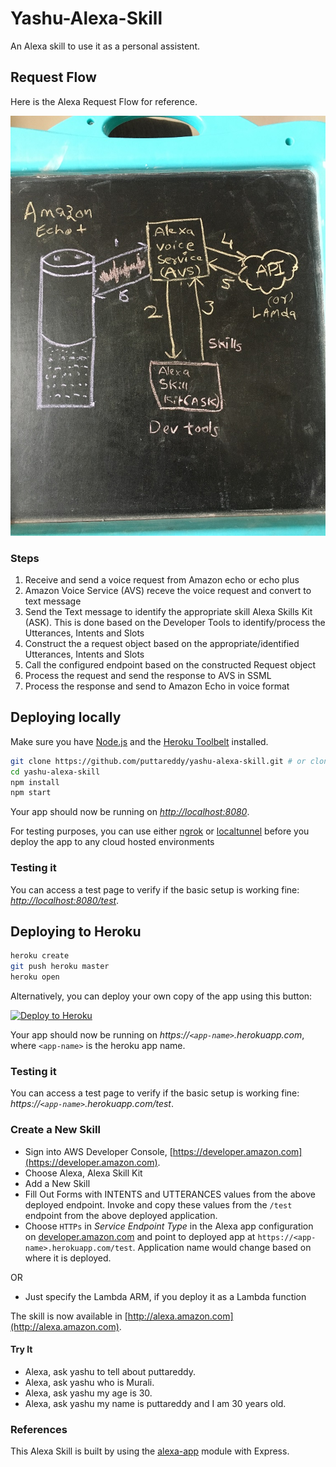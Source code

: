 # Yashu-Alexa-Skill

An Alexa skill to use it as a personal assistent.

## Request Flow
Here is the Alexa Request Flow for reference.

 ![Request Flow](./alexa-request-flow.JPG) 

### Steps

1. Receive and send a voice request from Amazon echo or echo plus
2. Amazon Voice Service (AVS) receve the voice request and convert to text message
3. Send the Text message to identify the appropriate skill Alexa Skills Kit (ASK). This is done based on the Developer Tools to identify/process the Utterances, Intents and Slots
4. Construct the a request object based on the appropriate/identified Utterances, Intents and Slots 
5. Call the configured endpoint based on the constructed Request object
6. Process the request and send the response to AVS in SSML
7. Process the response and send to Amazon Echo in voice format

## Deploying locally

Make sure you have [Node.js](http://nodejs.org/) and the [Heroku Toolbelt](https://toolbelt.heroku.com/) installed.

```sh
git clone https://github.com/puttareddy/yashu-alexa-skill.git # or clone your own fork
cd yashu-alexa-skill
npm install
npm start
```

Your app should now be running on *[http://localhost:8080](http://localhost:8080)*.

For testing purposes, you can use either [ngrok](https://ngrok.com/download) or [localtunnel](https://github.com/alexa-js/alexa-home-server) before you deploy the app to any cloud hosted environments

### Testing it

You can access a test page to verify if the basic setup is working fine: *[http://localhost:8080/test](http://localhost:8080/test)*.

## Deploying to Heroku

```sh
heroku create
git push heroku master
heroku open
```

Alternatively, you can deploy your own copy of the app using this button:

[![Deploy to Heroku](https://www.herokucdn.com/deploy/button.png)](https://heroku.com/deploy?template=https://github.com/puttareddy/yashu-alexa-skill)

Your app should now be running on *https://`<app-name>`.herokuapp.com*, where `<app-name>` is the heroku app name.

### Testing it

You can access a test page to verify if the basic setup is working fine: *https://`<app-name>`.herokuapp.com/test*.

### Create a New Skill

* Sign into AWS Developer Console, [https://developer.amazon.com](https://developer.amazon.com).
* Choose Alexa, Alexa Skill Kit
* Add a New Skill
* Fill Out Forms with INTENTS and UTTERANCES values from the above deployed endpoint. Invoke and copy these values from the ```/test``` endpoint from the above deployed application.
* Choose `HTTPs` in _Service Endpoint Type_ in the Alexa app configuration on [developer.amazon.com](https://developer.amazon.com) and point to deployed app at `https://<app-name>.herokuapp.com/test`. Application name would change based on where it is deployed.

OR 
* Just specify the Lambda ARM, if you deploy it as a Lambda function

The skill is now available in [http://alexa.amazon.com](http://alexa.amazon.com).

#### Try It

* Alexa, ask yashu to tell about puttareddy.
* Alexa, ask yashu who is Murali.
* Alexa, ask yashu my age is 30.
* Alexa, ask yashu my name is puttareddy and I am 30 years old. 


### References

This Alexa Skill is built by using the [alexa-app](https://github.com/alexa-js/alexa-app) module with Express.

